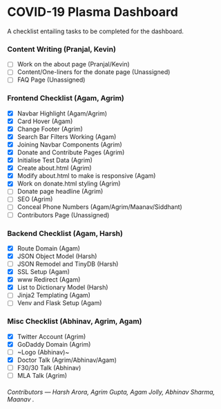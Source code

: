 # COVID-19 Plasma Dashboard

A checklist entailing tasks to be completed for the dashboard.

### Content Writing (Pranjal, Kevin)

- [ ] Work on the about page (Pranjal/Kevin)
- [ ] Content/One-liners for the donate page (Unassigned)
- [ ] FAQ Page (Unassigned) 

### Frontend Checklist (Agam, Agrim)

- [x] Navbar Highlight (Agam/Agrim)
- [x] Card Hover (Agam)
- [x] Change Footer (Agrim)
- [x] Search Bar Filters Working (Agam) 
- [x] Joining Navbar Components (Agrim)
- [x] Donate and Contribute Pages (Agrim)
- [x] Initialise Test Data (Agrim)
- [x] Create about.html (Agrim)
- [x] Modify about.html to make is responsive (Agam)
- [x] Work on donate.html styling (Agrim)
- [ ] Donate page headline (Agrim) 
- [ ] SEO (Agrim)
- [ ] Conceal Phone Numbers (Agam/Agrim/Maanav/Siddhant)
- [ ] Contributors Page (Unassigned)

### Backend Checklist (Agam, Harsh)

- [x] Route Domain (Agam)
- [x] JSON Object Model (Harsh)
- [ ] JSON Remodel and TinyDB (Harsh) 
- [x] SSL Setup (Agam)
- [x] www Redirect (Agam)
- [x] List to Dictionary Model (Harsh) 
- [ ] Jinja2 Templating (Agam)
- [ ] Venv and Flask Setup (Agam)

### Misc Checklist (Abhinav, Agrim, Agam)

- [x] Twitter Account (Agrim)
- [x] GoDaddy Domain (Agrim)
- [ ] ~Logo (Abhinav)~
- [x] Doctor Talk (Agrim/Abhinav/Agam)
- [ ] F30/30 Talk (Abhinav)
- [ ] MLA Talk (Agrim) 

<h6>Contributors &mdash; Harsh Arora, Agrim Gupta, Agam Jolly, Abhinav Sharma, Maanav .
